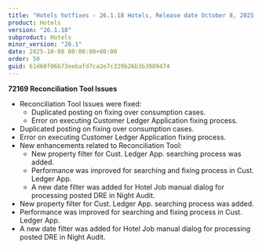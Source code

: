 ```yaml
---
title: "Hotels hotfixes - 26.1.18 Hotels, Release date October 8, 2025 - Hotfixes"
product: Hotels
version: "26.1.18"
subproduct: Hotels
minor_version: "26.1"
date: 2025-10-08 00:00:00+00:00
order: 50
guid: 61d60f06b73eebafd7ca2e7c329b26b3b3989474
---
```


<strong>72169 Reconciliation Tool Issues</strong>
<ul><li>Reconciliation Tool Issues were fixed:<ul><li>Duplicated posting on fixing over consumption cases.</li><li>Error on executing Customer Ledger Application fixing process.</li></ul></li><li>Duplicated posting on fixing over consumption cases.</li><li>Error on executing Customer Ledger Application fixing process.</li><li>New enhancements related to Reconciliation Tool:<ul><li>New property filter for Cust. Ledger App. searching process was added.</li><li>Performance was improved for searching and fixing process in Cust. Ledger App.</li><li>A new date filter was added for Hotel Job manual dialog for processing posted DRE in Night Audit.</li></ul></li><li>New property filter for Cust. Ledger App. searching process was added.</li><li>Performance was improved for searching and fixing process in Cust. Ledger App.</li><li>A new date filter was added for Hotel Job manual dialog for processing posted DRE in Night Audit.</li></ul>

